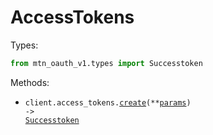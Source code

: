 # AccessTokens

Types:

```python
from mtn_oauth_v1.types import Successtoken
```

Methods:

- <code title="post /access_token">client.access_tokens.<a href="./src/mtn_oauth_v1/resources/access_tokens.py">create</a>(\*\*<a href="src/mtn_oauth_v1/types/access_token_create_params.py">params</a>) -> <a href="./src/mtn_oauth_v1/types/successtoken.py">Successtoken</a></code>
